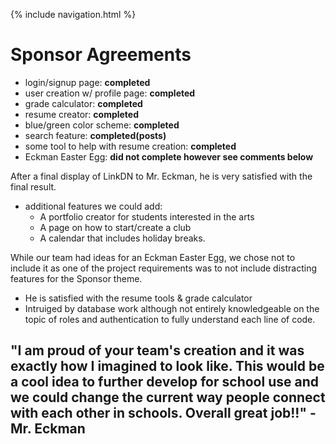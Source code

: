 {% include navigation.html %}
# Sponsor Agreements
- login/signup page: **completed**
- user creation w/ profile page: **completed**
- grade calculator: **completed**
- resume creator: **completed**
- blue/green color scheme: **completed**
- search feature: **completed(posts)**
- some tool to help with resume creation: **completed**
- Eckman Easter Egg: **did not complete however see comments below**


After a final display of LinkDN to Mr. Eckman, he is very satisfied with the final result. 
- additional features we could add:
   - A portfolio creator for students interested in the arts
   - A page on how to start/create a club
   - A calendar that includes holiday breaks. 

While our team had ideas for an Eckman Easter Egg, we chose not to include it as one of the project requirements was to not include distracting features for the Sponsor theme. 
- He is satisfied with the resume tools & grade calculator
- Intruiged by database work although not entirely knowledgeable on the topic of roles and authentication to fully understand each line of code. 

## "I am proud of your team's creation and it was exactly how I imagined to look like. This would be a cool idea to further develop for school use and we could  change the current way people connect with each other in schools. Overall great job!!" - Mr. Eckman 
